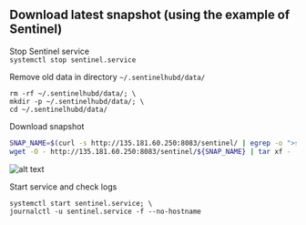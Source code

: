 ## Download latest snapshot (using the example of Sentinel)  
Stop Sentinel service  
`systemctl stop sentinel.service`  

Remove old data in directory `~/.sentinelhubd/data/`  
```
rm -rf ~/.sentinelhubd/data/; \
mkdir -p ~/.sentinelhubd/data/; \
cd ~/.sentinelhubd/data/
```

Download snapshot  
```bash
SNAP_NAME=$(curl -s http://135.181.60.250:8083/sentinel/ | egrep -o ">sentinel.*tar" | tr -d ">"); \
wget -O - http://135.181.60.250:8083/sentinel/${SNAP_NAME} | tar xf -
```
![alt text](https://github.com/c29r3/cosmos-snapshots/blob/main/2021-01-20_14-19.png?raw=true)

Start service and check logs  
```
systemctl start sentinel.service; \
journalctl -u sentinel.service -f --no-hostname
```
